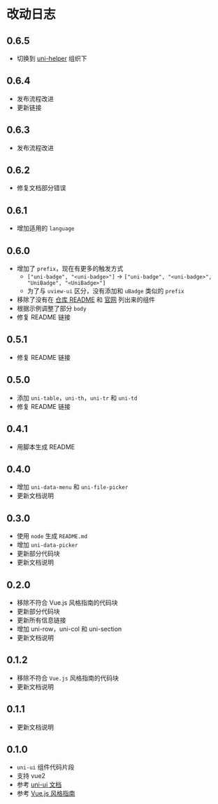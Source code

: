 # 改动日志

## 0.6.5

- 切换到 [uni-helper](https://github.com/uni-helper) 组织下

## 0.6.4

- 发布流程改进
- 更新链接

## 0.6.3

- 发布流程改进

## 0.6.2

- 修复文档部分错误

## 0.6.1

- 增加适用的 `language`

## 0.6.0

- 增加了 `prefix`，现在有更多的触发方式
  - `["uni-badge", "<uni-badge>"]` -> `["uni-badge", "<uni-badge>", "UniBadge", "<UniBadge>"]`
  - 为了与 `uview-ui` 区分，没有添加和 `uBadge` 类似的 `prefix`
- 移除了没有在 [仓库 README](https://github.com/dcloudio/uni-ui) 和 [官网](https://uniapp.dcloud.io/component/uniui/uni-ui) 列出来的组件
- 根据示例调整了部分 `body`
- 修复 README 链接

## 0.5.1

- 修复 README 链接

## 0.5.0

- 添加 `uni-table`，`uni-th`，`uni-tr` 和 `uni-td`
- 修复 README 链接

## 0.4.1

- 用脚本生成 README

## 0.4.0

- 增加 `uni-data-menu` 和 `uni-file-picker`
- 更新文档说明

## 0.3.0

- 使用 `node` 生成 `README.md`
- 增加 `uni-data-picker`
- 更新部分代码块
- 更新文档说明

## 0.2.0

- 移除不符合 Vue.js 风格指南的代码块
- 更新部分代码块
- 更新所有信息链接
- 增加 uni-row，uni-col 和 uni-section
- 更新文档说明

## 0.1.2

- 移除不符合 `Vue.js` 风格指南的代码块
- 更新文档说明

## 0.1.1

- 更新文档说明

## 0.1.0

- `uni-ui` 组件代码片段
- 支持 vue2
- 参考 [uni-ui 文档](https://github.com/dcloudio/uni-ui#readme)
- 参考 [Vue.js 风格指南](https://cn.vuejs.org/v2/style-guide/index.html)
